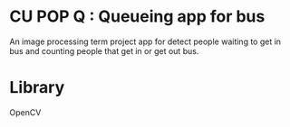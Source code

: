# CU POP Q : Queueing app for bus

An image processing term project app for detect people waiting to get in bus and counting people that get in or get out bus.

# Library

OpenCV
